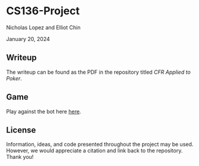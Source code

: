 # CS136-Project
Nicholas Lopez and Elliot Chin

January 20, 2024

## Writeup
The writeup can be found as the PDF in the repository titled *CFR Applied to Poker*.

## Game
Play against the bot here [here](https://cs136-game-c3df8fc0ef09.herokuapp.com/). 

## License
Information, ideas, and code presented throughout the project may be used. However, we would appreciate a citation and link back to the repository. Thank you! 
